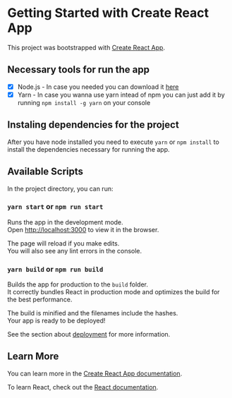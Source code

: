 # Getting Started with Create React App

This project was bootstrapped with [Create React App](https://github.com/facebook/create-react-app).

## Necessary tools for run the app

- [x] Node.js - In case you needed you can download it [here](https://nodejs.org/en/)
- [x] Yarn - In case you wanna use yarn intead of npm you can just add it by running `npm install -g yarn` on your console

## Instaling dependencies for the project

After you have node installed you need to execute `yarn` or `npm install` to install the dependencies necessary for running the app.

## Available Scripts

In the project directory, you can run:

### `yarn start` or `npm run start`

Runs the app in the development mode.\
Open [http://localhost:3000](http://localhost:3000) to view it in the browser.

The page will reload if you make edits.\
You will also see any lint errors in the console.

### `yarn build` or `npm run build`

Builds the app for production to the `build` folder.\
It correctly bundles React in production mode and optimizes the build for the best performance.

The build is minified and the filenames include the hashes.\
Your app is ready to be deployed!

See the section about [deployment](https://facebook.github.io/create-react-app/docs/deployment) for more information.

## Learn More

You can learn more in the [Create React App documentation](https://facebook.github.io/create-react-app/docs/getting-started).

To learn React, check out the [React documentation](https://reactjs.org/).
